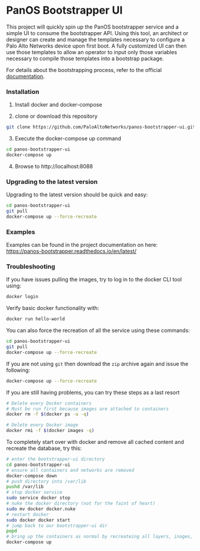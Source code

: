 # PanOS Bootstrapper UI

This project will quickly spin up the PanOS bootstrapper service and a simple UI to consume the bootstrapper API. Using
this tool, an architect or designer can create and manage the templates necessary to configure a Palo Alto Networks
device upon first boot. A fully customized UI can then use those templates to allow an operator to input only those 
variables necessary to compile those templates into a bootstrap package. 

For details about the bootstrapping process, refer to the official 
[documentation](https://www.paloaltonetworks.com/documentation/71/pan-os/newfeaturesguide/management-features/bootstrapping-firewalls-for-rapid-deployment.html).

### Installation

1. Install docker and docker-compose

2. clone or download this repository

```bash
git clone https://github.com/PaloAltoNetworks/panos-bootstrapper-ui.git

```

3. Execute the docker-compose up command

```bash
cd panos-bootstrapper-ui
docker-compose up
```

4. Browse to http://localhost:8088

### Upgrading to the latest version

Upgrading to the latest version should be quick and easy:

```bash
cd panos-bootstrapper-ui
git pull
docker-compose up --force-recreate
```



### Examples 

Examples can be found in the project documentation on here: https://panos-bootstrapper.readthedocs.io/en/latest/ 


### Troubleshooting

If you have issues pulling the images, try to log in to the docker CLI
tool using:

```bash
docker login
```

Verify basic docker functionality with:

```bash
docker run hello-world
```

You can also force the recreation of all the service using these commands:

```bash
cd panos-bootstrapper-ui
git pull
docker-compose up --force-recreate
```

If you are not using `git` then download the `zip` archive again 
and issue the following:

```bash
docker-compose up --force-recreate
```

If you are still having problems, you can try these steps as a last resort

```bash
# Delete every Docker containers
# Must be run first because images are attached to containers
docker rm -f $(docker ps -a -q)

# Delete every Docker image
docker rmi -f $(docker images -q)
```

To completely start over with docker and remove all cached content and recreate the database, try this:

```bash
# enter the bootstrapper-ui directory
cd panos-bootstrapper-ui
# ensure all containers and networks are removed
docker-compose down
# push directory into /var/lib
pushd /var/lib
# stop docker service
sudo service docker stop
# nuke the docker directory (not for the faint of heart)
sudo mv docker docker.nuke
# restart docker
sudo docker docker start
# jump back to our bootstrapper-ui dir
popd
# bring up the containers as normal by recreateing all layers, inages, and containers
docker-compose up
```
